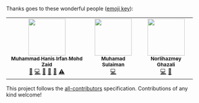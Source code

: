 Thanks goes to these wonderful people ([emoji key](https://allcontributors.org/docs/en/emoji-key)):

<!-- ALL-CONTRIBUTORS-LIST:START - Do not remove or modify this section -->
<!-- prettier-ignore-start -->
<!-- markdownlint-disable -->
<table>
  <tr>
    <td align="center"><a href="https://www.hanisirfan.xyz"><img src="https://avatars.githubusercontent.com/u/66242389?v=4?s=100" width="100px;" alt=""/><br /><sub><b>Muhammad Hanis Irfan Mohd Zaid</b></sub></a><br /><a href="#maintenance-hanisirfan" title="Maintenance">🚧</a> <a href="https://github.com/seajell/seajell/commits?author=hanisirfan" title="Code">💻</a> <a href="https://github.com/seajell/seajell/commits?author=hanisirfan" title="Documentation">📖</a> <a href="#design-hanisirfan" title="Design">🎨</a> <a href="#ideas-hanisirfan" title="Ideas, Planning, & Feedback">🤔</a> <a href="https://github.com/seajell/seajell/commits?author=hanisirfan" title="Tests">⚠️</a></td>
    <td align="center"><a href="https://sulaimanmisri.com/portfolio"><img src="https://avatars.githubusercontent.com/u/47172118?v=4?s=100" width="100px;" alt=""/><br /><sub><b>Muhamad Sulaiman</b></sub></a><br /><a href="https://github.com/seajell/seajell/commits?author=msulaimanmisri" title="Code">💻</a></td>
    <td align="center"><a href="https://kasitaw.com"><img src="https://avatars.githubusercontent.com/u/6198891?v=4?s=100" width="100px;" alt=""/><br /><sub><b>Norlihazmey Ghazali</b></sub></a><br /><a href="https://github.com/seajell/seajell/commits?author=metallurgical" title="Code">💻</a> <a href="https://github.com/seajell/seajell/commits?author=metallurgical" title="Documentation">📖</a></td>
  </tr>
</table>

<!-- markdownlint-restore -->
<!-- prettier-ignore-end -->

<!-- ALL-CONTRIBUTORS-LIST:END -->

This project follows the [all-contributors](https://github.com/all-contributors/all-contributors) specification. Contributions of any kind welcome!

